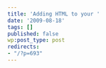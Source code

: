 ```yaml
---
title: 'Adding HTML to your '
date: '2009-08-18'
tags: []
published: false
wp:post_type: post
redirects:
- "/?p=693"
---
```


